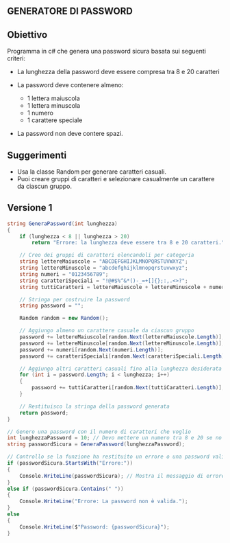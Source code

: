 ## GENERATORE DI PASSWORD

## Obiettivo

Programma in c# che genera una password sicura basata sui seguenti criteri:

- La lunghezza della password deve essere compresa tra 8 e 20 caratteri
- La password deve contenere almeno:

    - 1 lettera maiuscola
    - 1 lettera minuscola
    - 1 numero
    - 1 carattere speciale

- La password non deve contere spazi.

## Suggerimenti

- Usa la classe Random per generare caratteri casuali.
- Puoi creare gruppi di caratteri e selezionare casualmente un carattere da ciascun gruppo.

## Versione 1

```csharp
string GeneraPassword(int lunghezza)
{
    if (lunghezza < 8 || lunghezza > 20)
        return "Errore: la lunghezza deve essere tra 8 e 20 caratteri.";

    // Creo dei gruppi di caratteri elencandoli per categoria
    string lettereMaiuscole = "ABCDEFGHIJKLMNOPQRSTUVWXYZ";
    string lettereMinuscole = "abcdefghijklmnopqrstuvwxyz";
    string numeri = "0123456789";
    string caratteriSpeciali = "!@#$%^&*()-_=+[]{};:,.<>?";
    string tuttiCaratteri = lettereMaiuscole + lettereMinuscole + numeri + caratteriSpeciali;

    // Stringa per costruire la password
    string password = "";

    Random random = new Random();

    // Aggiungo almeno un carattere casuale da ciascun gruppo
    password += lettereMaiuscole[random.Next(lettereMaiuscole.Length)];
    password += lettereMinuscole[random.Next(lettereMinuscole.Length)];
    password += numeri[random.Next(numeri.Length)];
    password += caratteriSpeciali[random.Next(caratteriSpeciali.Length)];

    // Aggiungo altri caratteri casuali fino alla lunghezza desiderata
    for (int i = password.Length; i < lunghezza; i++)
    {
        password += tuttiCaratteri[random.Next(tuttiCaratteri.Length)];
    }

    // Restituisco la stringa della password generata
    return password;
}

// Genero una password con il numero di caratteri che voglio
int lunghezzaPassword = 10; // Devo mettere un numero tra 8 e 20 se no non la genera
string passwordSicura = GeneraPassword(lunghezzaPassword);

// Controllo se la funzione ha restituito un errore o una password valida
if (passwordSicura.StartsWith("Errore:"))
{
    Console.WriteLine(passwordSicura); // Mostra il messaggio di errore
}
else if (passwordSicura.Contains(" "))
{
    Console.WriteLine("Errore: La password non è valida.");
}
else
{
    Console.WriteLine($"Password: {passwordSicura}");
}
```
